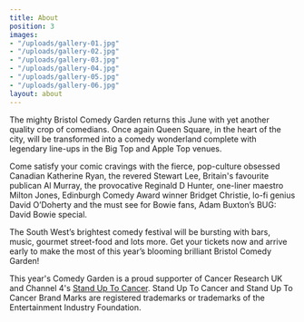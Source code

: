 ```yaml
---
title: About
position: 3
images:
- "/uploads/gallery-01.jpg"
- "/uploads/gallery-02.jpg"
- "/uploads/gallery-03.jpg"
- "/uploads/gallery-04.jpg"
- "/uploads/gallery-05.jpg"
- "/uploads/gallery-06.jpg"
layout: about
---
```


The mighty Bristol Comedy Garden returns this June with yet another quality crop of comedians. Once again Queen Square, in the heart of the city, will be transformed into a comedy wonderland complete with legendary line-ups in the Big Top and Apple Top venues.

Come satisfy your comic cravings with the fierce, pop-culture obsessed Canadian Katherine Ryan, the revered Stewart Lee, Britain's favourite publican Al Murray, the provocative Reginald D Hunter, one-liner maestro Milton Jones, Edinburgh Comedy Award winner Bridget Christie, lo-fi genius David O’Doherty and the must see for Bowie fans, Adam Buxton’s BUG: David Bowie special.

The South West’s brightest comedy festival will be bursting with bars, music, gourmet street-food and lots more. Get your tickets now and arrive early to make the most of this year’s blooming brilliant Bristol Comedy Garden!


This year's Comedy Garden is a proud supporter of Cancer Research UK and Channel 4's [Stand Up To Cancer](http://www.standuptocancer.org.uk/). 
Stand Up To Cancer and Stand Up To Cancer Brand Marks are registered trademarks or trademarks of the Entertainment Industry Foundation.